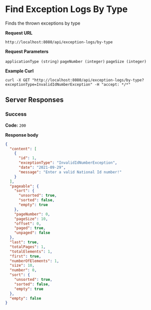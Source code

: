 # Find Exception Logs By Type

Finds the thrown exceptions by type

**Request URL**

`http://localhost:8080/api/exception-logs/by-type`

**Request Parameters**

`applicationType (string)`
`pageNumber (integer)`
`pageSize (integer)`


**Example Curl**

`curl -X GET "http://localhost:8080/api/exception-logs/by-type?exceptionType=InvalidIdNumberException" -H "accept: */*"`

## Server Responses
### Success

**Code:** `200`

**Response body**
```json
{
  "content": [
    {
      "id": 1,
      "exceptionType": "InvalidIdNumberException",
      "date": "2021-09-29",
      "message": "Enter a valid National Id number!"
    }
  ],
  "pageable": {
    "sort": {
      "unsorted": true,
      "sorted": false,
      "empty": true
    },
    "pageNumber": 0,
    "pageSize": 10,
    "offset": 0,
    "paged": true,
    "unpaged": false
  },
  "last": true,
  "totalPages": 1,
  "totalElements": 1,
  "first": true,
  "numberOfElements": 1,
  "size": 10,
  "number": 0,
  "sort": {
    "unsorted": true,
    "sorted": false,
    "empty": true
  },
  "empty": false
}
```



